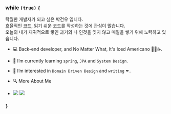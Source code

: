 ### while ```(true)``` ```{```
탁월한 개발자가 되고 싶은 박건우 입니다.  
효율적인 코드, 읽기 쉬운 코드를 작성하는 것에 관심이 많습니다.  
오늘의 내가 재귀적으로 쌓인 과거의 나 인것을 잊지 않고 매일을 쌓기 위해 노력하고 있습니다.  

<!--
**devonuu/devonuu** is a ✨ _special_ ✨ repository because its `README.md` (this file) appears on your GitHub profile.

Here are some ideas to get you started:
- 💬 Ask me about ...
- 📫 How to reach me: ...
- 😄 Pronouns: ...
- ⚡ Fun fact: ...
-->
- 💻 Back-end developer, and No Matter What, It's Iced Americano 🧊➕☕.
- 🌱 I’m currently learning ```spring```, ```JPA``` and ```System Design```.
- 🤔 I’m interested in ```Domain Driven Design``` and ```writing``` ✒. 

- 🔍 More About Me
- <a href="https://www.notion.so/gonuu-d22c6b99048c465ca063de4b193f3a50" target="_blank"><img src="https://img.shields.io/badge/portfolio-000000?style=flat-square&logo=Notion&logoColor=white"/></a>  <a href="https://devonuu.tistory.com/" target="_blank"><img src="https://img.shields.io/badge/blog-000000?style=flat-square&logo=Blogger&logoColor=white"/></a>
  
### ```}```
